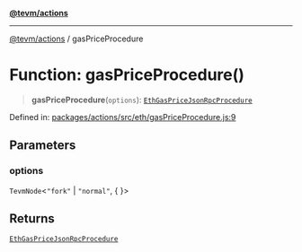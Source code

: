[**@tevm/actions**](../README.md)

***

[@tevm/actions](../globals.md) / gasPriceProcedure

# Function: gasPriceProcedure()

> **gasPriceProcedure**(`options`): [`EthGasPriceJsonRpcProcedure`](../type-aliases/EthGasPriceJsonRpcProcedure.md)

Defined in: [packages/actions/src/eth/gasPriceProcedure.js:9](https://github.com/evmts/tevm-monorepo/blob/main/packages/actions/src/eth/gasPriceProcedure.js#L9)

## Parameters

### options

`TevmNode`\<`"fork"` \| `"normal"`, \{ \}\>

## Returns

[`EthGasPriceJsonRpcProcedure`](../type-aliases/EthGasPriceJsonRpcProcedure.md)
